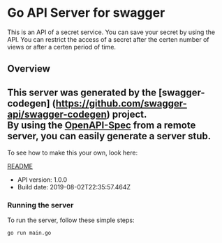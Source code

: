 # Go API Server for swagger

This is an API of a secret service. You can save your secret by using the API. You can restrict the access of a secret after the certen number of views or after a certen period of time.

## Overview
This server was generated by the [swagger-codegen]
(https://github.com/swagger-api/swagger-codegen) project.  
By using the [OpenAPI-Spec](https://github.com/OAI/OpenAPI-Specification) from a remote server, you can easily generate a server stub.  
-

To see how to make this your own, look here:

[README](https://github.com/swagger-api/swagger-codegen/blob/master/README.md)

- API version: 1.0.0
- Build date: 2019-08-02T22:35:57.464Z


### Running the server
To run the server, follow these simple steps:

```
go run main.go
```

